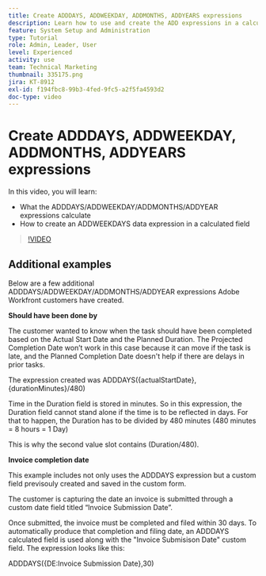 ```yaml
---
title: Create ADDDAYS, ADDWEEKDAY, ADDMONTHS, ADDYEARS expressions
description: Learn how to use and create the ADD expressions in a calculated field in Adobe [!DNL Workfront].
feature: System Setup and Administration
type: Tutorial
role: Admin, Leader, User
level: Experienced
activity: use
team: Technical Marketing
thumbnail: 335175.png
jira: KT-8912
exl-id: f194fbc8-99b3-4fed-9fc5-a2f5fa4593d2
doc-type: video
---
```

# Create ADDDAYS, ADDWEEKDAY, ADDMONTHS, ADDYEARS expressions

In this video, you will learn:

* What the ADDDAYS/ADDWEEKDAY/ADDMONTHS/ADDYEAR expressions calculate
* How to create an ADDWEEKDAYS data expression in a calculated field

>[!VIDEO](https://video.tv.adobe.com/v/335175/?quality=12&learn=on)

## Additional examples

Below are a few additional ADDDAYS/ADDWEEKDAY/ADDMONTHS/ADDYEAR expressions Adobe Workfront customers have created.

**Should have been done by**

The customer wanted to know when the task should have been completed based on the Actual Start Date and the Planned Duration. The Projected Completion Date won’t work in this case because it can move if the task is late, and the Planned Completion Date doesn't help if there are delays in prior tasks. 

The expression created was ADDDAYS({actualStartDate},{durationMinutes}/480)

Time in the Duration field is stored in minutes. So in this expression, the Duration field cannot stand alone if the time is to be reflected in days. For that to happen, the Duration has to be divided by 480 minutes (480 minutes = 8 hours = 1 Day)

This is why the second value slot contains (Duration/480).


**Invoice completion date**

This example includes not only uses the ADDDAYS expression but a custom field previsouly created and saved in the custom form.

The customer is capturing the date an invoice is submitted through a custom date field titled “Invoice Submission Date”. 

Once submitted, the invoice must be completed and filed within 30 days. To automatically produce that completion and filing date, an ADDDAYS calculated field is used along with the "Invoice Submisison Date" custom field. The expression looks like this:

ADDDAYS({DE:Invoice Submission Date},30)
